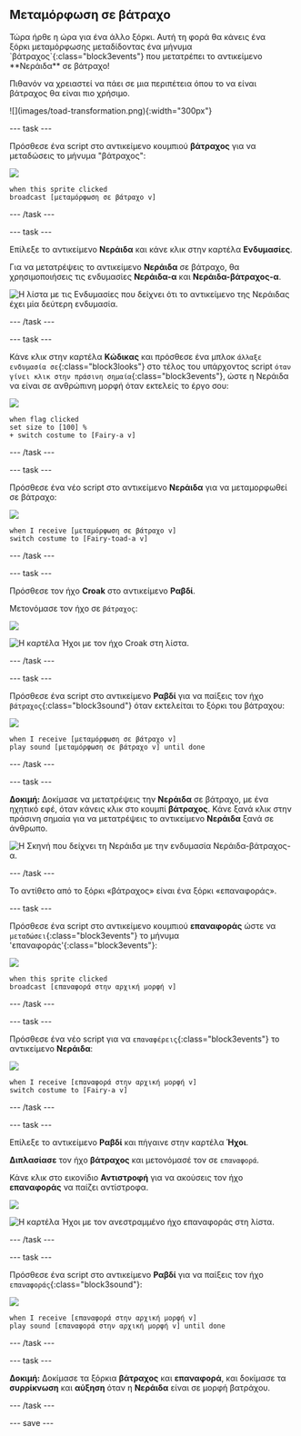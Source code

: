 ## Μεταμόρφωση σε βάτραχο

<div style="display: flex; flex-wrap: wrap">
<div style="flex-basis: 200px; flex-grow: 1; margin-right: 15px;">
Τώρα ήρθε η ώρα για ένα άλλο ξόρκι. Αυτή τη φορά θα κάνεις ένα ξόρκι μεταμόρφωσης μεταδίδοντας ένα μήνυμα `βάτραχος`{:class="block3events"} που μετατρέπει το αντικείμενο **Νεράιδα** σε βάτραχο! 

Πιθανόν να χρειαστεί να πάει σε μια περιπέτεια όπου το να είναι βάτραχος θα είναι πιο χρήσιμο.
</div>
<div>
![](images/toad-transformation.png){:width="300px"}
</div>
</div>

--- task ---

Πρόσθεσε ένα script στο αντικείμενο κουμπιού **βάτραχος** για να μεταδώσεις το μήνυμα "βάτραχος":

![](images/toad-icon.png)

```blocks3 
when this sprite clicked
broadcast [μεταμόρφωση σε βάτραχο v]
```

--- /task ---

--- task ---

Επίλεξε το αντικείμενο **Νεράιδα** και κάνε κλικ στην καρτέλα **Ενδυμασίες**.

Για να μετατρέψεις το αντικείμενο **Νεράιδα** σε βάτραχο, θα χρησιμοποιήσεις τις ενδυμασίες **Νεράιδα-α** και **Νεράιδα-βάτραχος-α**.

![Η λίστα με τις Ενδυμασίες που δείχνει ότι το αντικείμενο της Νεράιδας έχει μία δεύτερη ενδυμασία.](images/toad-costume-added.png)

--- /task ---

--- task ---

Κάνε κλικ στην καρτέλα **Κώδικας** και πρόσθεσε ένα μπλοκ `άλλαξε ενδυμασία σε`{:class="block3looks"} στο τέλος του υπάρχοντος script `όταν γίνει κλικ στην πράσινη σημαία`{:class="block3events"}, ώστε η Νεράιδα να είναι σε ανθρώπινη μορφή όταν εκτελείς το έργο σου:

![](images/fairy-icon.png)

```blocks3
when flag clicked
set size to [100] %
+ switch costume to [Fairy-a v]
```

--- /task ---

--- task ---

Πρόσθεσε ένα νέο script στο αντικείμενο **Νεράιδα** για να μεταμορφωθεί σε βάτραχο:

![](images/fairy-icon.png)

```blocks3  
when I receive [μεταμόρφωση σε βάτραχο v]
switch costume to [Fairy-toad-a v]
```

--- /task ---

--- task ---

Πρόσθεσε τον ήχο **Croak** στο αντικείμενο **Ραβδί**.

Μετονόμασε τον ήχο σε `βάτραχος`:

![](images/wand-sprite-icon.png)

![Η καρτέλα Ήχοι με τον ήχο Croak στη λίστα.](images/croak-sound-added.png)

--- /task ---

--- task ---

Πρόσθεσε ένα script στο αντικείμενο **Ραβδί** για να παίξεις τον ήχο `βάτραχος`{:class="block3sound"} όταν εκτελείται το ξόρκι του βάτραχου:

![](images/wand-sprite-icon.png)

```blocks3  
when I receive [μεταμόρφωση σε βάτραχο v]
play sound [μεταμόρφωση σε βάτραχο v] until done
```

--- /task ---

--- task ---

**Δοκιμή:** Δοκίμασε να μετατρέψεις την **Νεράιδα** σε βάτραχο, με ένα ηχητικό εφέ, όταν κάνεις κλικ στο κουμπί **βάτραχος**. Κάνε ξανά κλικ στην πράσινη σημαία για να μετατρέψεις το αντικείμενο **Νεράιδα** ξανά σε άνθρωπο.

![Η Σκηνή που δείχνει τη Νεράιδα με την ενδυμασία Νεράιδα-βάτραχος-α.](images/toad-transformation.png)

--- /task ---

Το αντίθετο από το ξόρκι «βάτραχος» είναι ένα ξόρκι «επαναφοράς».

--- task ---

Πρόσθεσε ένα script στο αντικείμενο κουμπιού **επαναφοράς** ώστε να `μεταδώσει`{:class="block3events"} το μήνυμα 'επαναφοράς'{:class="block3events"}:

![](images/untoad-icon.png)

```blocks3 
when this sprite clicked
broadcast [επαναφορά στην αρχική μορφή v]
```

--- /task ---

--- task ---

Πρόσθεσε ένα νέο script για να `επαναφέρεις`{:class="block3events"} το αντικείμενο **Νεράιδα**:

![](images/fairy-icon.png)

```blocks3  
when I receive [επαναφορά στην αρχική μορφή v]
switch costume to [Fairy-a v]
```

--- /task ---

--- task ---

Επίλεξε το αντικείμενο **Ραβδί** και πήγαινε στην καρτέλα **Ήχοι**.

**Διπλασίασε** τον ήχο **βάτραχος** και μετονόμασέ τον σε `επαναφορά`.

Κάνε κλικ στο εικονίδιο **Αντιστροφή** για να ακούσεις τον ήχο **επαναφοράς** να παίζει αντίστροφα.

![](images/wand-sprite-icon.png)

![Η καρτέλα Ήχοι με τον ανεστραμμένο ήχο επαναφοράς στη λίστα.](images/untoad-sound.png)

--- /task ---

--- task ---

Πρόσθεσε ένα script στο αντικείμενο **Ραβδί** για να παίξεις τον ήχο `επαναφοράς`{:class="block3sound"}:

![](images/wand-sprite-icon.png)

```blocks3  
when I receive [επαναφορά στην αρχική μορφή v]
play sound [επαναφορά στην αρχική μορφή v] until done
```

--- /task ---

--- task ---

**Δοκιμή:** Δοκίμασε τα ξόρκια **βάτραχος** και **επαναφορά**, και δοκίμασε τα **συρρίκνωση** και **αύξηση** όταν η **Νεράιδα** είναι σε μορφή βατράχου.

--- /task ---

--- save ---
